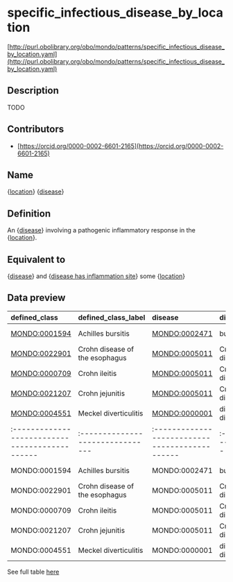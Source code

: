 # specific_infectious_disease_by_location 

[http://purl.obolibrary.org/obo/mondo/patterns/specific_infectious_disease_by_location.yaml](http://purl.obolibrary.org/obo/mondo/patterns/specific_infectious_disease_by_location.yaml)
## Description 



TODO
## Contributors 
* [https://orcid.org/0000-0002-6601-2165](https://orcid.org/0000-0002-6601-2165) 
## Name 

{[location](http://purl.obolibrary.org/obo/UBERON_0000061)} {[disease](http://purl.obolibrary.org/obo/MONDO_0000001)}

## Definition 

An {[disease](http://purl.obolibrary.org/obo/MONDO_0000001)} involving a pathogenic inflammatory response in the {[location](http://purl.obolibrary.org/obo/UBERON_0000061)}.

## Equivalent to 

{[disease](http://purl.obolibrary.org/obo/MONDO_0000001)} and {[disease has inflammation site](http://purl.obolibrary.org/obo/RO_0004027)} some {[location](http://purl.obolibrary.org/obo/UBERON_0000061)}

## Data preview 
| defined_class                                | defined_class_label            | disease                                      | disease_label       | location                                      | location_label        |
|:---------------------------------------------|:-------------------------------|:---------------------------------------------|:--------------------|:----------------------------------------------|:----------------------|
| [MONDO:0001594](http://purl.obolibrary.org/obo/MONDO_0001594) | Achilles bursitis              | [MONDO:0002471](http://purl.obolibrary.org/obo/MONDO_0002471) | bursitis            | [UBERON:0003701](http://purl.obolibrary.org/obo/UBERON_0003701) | calcaneal tendon      |
| [MONDO:0022901](http://purl.obolibrary.org/obo/MONDO_0022901) | Crohn disease of the esophagus | [MONDO:0005011](http://purl.obolibrary.org/obo/MONDO_0005011) | Crohn disease       | [UBERON:0001043](http://purl.obolibrary.org/obo/UBERON_0001043) | esophagus             |
| [MONDO:0000709](http://purl.obolibrary.org/obo/MONDO_0000709) | Crohn ileitis                  | [MONDO:0005011](http://purl.obolibrary.org/obo/MONDO_0005011) | Crohn disease       | [UBERON:0002116](http://purl.obolibrary.org/obo/UBERON_0002116) | ileum                 |
| [MONDO:0021207](http://purl.obolibrary.org/obo/MONDO_0021207) | Crohn jejunitis                | [MONDO:0005011](http://purl.obolibrary.org/obo/MONDO_0005011) | Crohn disease       | [UBERON:0002115](http://purl.obolibrary.org/obo/UBERON_0002115) | jejunum               |
| [MONDO:0004551](http://purl.obolibrary.org/obo/MONDO_0004551) | Meckel diverticulitis          | [MONDO:0000001](http://purl.obolibrary.org/obo/MONDO_0000001) | disease or disorder | [UBERON:0003705](http://purl.obolibrary.org/obo/UBERON_0003705) | Meckel's diverticulum || defined:class                                | defined:class:label            | disease                                      | disease:label       | location                                      | location:label        |
|:---------------------------------------------|:-------------------------------|:---------------------------------------------|:--------------------|:----------------------------------------------|:----------------------|
| MONDO:0001594 | Achilles bursitis              | MONDO:0002471 | bursitis            | UBERON:0003701 | calcaneal tendon      |
| MONDO:0022901 | Crohn disease of the esophagus | MONDO:0005011 | Crohn disease       | UBERON:0001043 | esophagus             |
| MONDO:0000709 | Crohn ileitis                  | MONDO:0005011 | Crohn disease       | UBERON:0002116 | ileum                 |
| MONDO:0021207 | Crohn jejunitis                | MONDO:0005011 | Crohn disease       | UBERON:0002115 | jejunum               |
| MONDO:0004551 | Meckel diverticulitis          | MONDO:0000001 | disease or disorder | UBERON:0003705 | Meckel's diverticulum |

See full table [here](https://github.com/monarch-initiative/mondo/blob/master/src/patterns/data/matches/specific_infectious_disease_by_location.tsv) 
